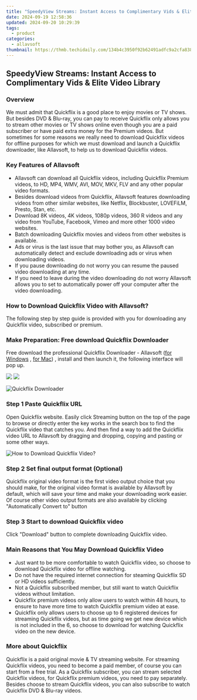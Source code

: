 ```yaml
---
title: "SpeedyView Streams: Instant Access to Complimentary Vids & Elite Video Library"
date: 2024-09-19 12:58:36
updated: 2024-09-20 10:29:39
tags:
  - product
categories:
  - allavsoft
thumbnail: https://thmb.techidaily.com/134b4c3950f92b62491adfc9a2cfa838e49057f0eead8f917808b4db67b3f9f1.jpg
---
```


## SpeedyView Streams: Instant Access to Complimentary Vids & Elite Video Library

### Overview

We must admit that Quickflix is a good place to enjoy movies or TV shows. But besides DVD & Blu-ray, you can pay to receive Quickflix only allows you to stream other movies or TV shows online even though you are a paid subscriber or have paid extra money for the Premium videos. But sometimes for some reasons we really need to download Quickflix videos for offline purposes for which we must download and launch a Quickflix downloader, like Allavsoft, to help us to download Quickflix videos.

### Key Features of Allavsoft

* Allavsoft can download all Quickflix videos, including Quickflix Premium videos, to HD, MP4, WMV, AVI, MOV, MKV, FLV and any other popular video formats.
* Besides download videos from Quickflix, Allavsoft features downloading videos from other similar websites, like Netflix, Blockbuster, LOVEFiLM, Presto, Stan, etc.
* Download 8K videos, 4K videos, 1080p videos, 360 R videos and any video from YouTube, Facebook, Vimeo and more other 1000 video websites.
* Batch downloading Quickflix movies and videos from other websites is available.
* Ads or virus is the last issue that may bother you, as Allavsoft can automatically detect and exclude downloading ads or virus when downloading videos.
* If you pause downloading do not worry you can resume the paused video downloading at any time.
* If you need to leave during the video downloading do not worry Allavsoft allows you to set to automatically power off your computer after the video downloading.

### How to Download Quickflix Video with Allavsoft?

The following step by step guide is provided with you for downloading any Quickflix video, subscribed or premium.

### Make Preparation: Free download Quickflix Downloader

Free download the professional Quickflix Downloader - Allavsoft ([for Windows](https://tools.techidaily.com/allavsoft/products/) , [for Mac](https://tools.techidaily.com/allavsoft/products/)) , install and then launch it, the following interface will pop up.

[![](https://www.allavsoft.com/how-to/../images/how-to/free-download-win.jpg)](https://tools.techidaily.com/allavsoft/products/) [![](https://www.allavsoft.com/how-to/../images/how-to/free-download-mac.jpg)](https://tools.techidaily.com/allavsoft/products/)

![Quickflix Downloader](https://www.allavsoft.com/how-to/../images/allavsoft/screen-shot-600.jpg)

### Step 1 Paste Quickflix URL

Open Quickflix website. Easily click Streaming button on the top of the page to browse or directly enter the key works in the search box to find the Quickflix video that catches you. And then find a way to add the Quickflix video URL to Allavsoft by dragging and dropping, copying and pasting or some other ways.

![How to Download Quickflix Video?](https://www.allavsoft.com/how-to/../images/how-to/download-rtmp-video/download-rtmp-video.jpg)

### Step 2 Set final output format (Optional)

Quickflix original video format is the first video output choice that you should make, for the original video format is available by Allavsoft by default, which will save your time and make your downloading work easier. Of course other video output formats are also available by clicking "Automatically Convert to" button

### Step 3 Start to download Quickflix video

Click "Download" button to complete downloading Quickflix video.

### Main Reasons that You May Download Quickflix Video

* Just want to be more comfortable to watch Quickflix video, so choose to download Quickflix video for offline watching.
* Do not have the required internet connection for steaming Quickflix SD or HD videos sufficiently.
* Not a Quickflix subscribed member, but still want to watch Quickflix videos without limitation.
* Quickflix premium videos only allow users to watch within 48 hours, to ensure to have more time to watch Quickflix premium video at ease.
* Quickflix only allows users to choose up to 6 registered devices for streaming Quickflix videos, but as time going we get new device which is not included in the 6, so choose to download for watching Quickflix video on the new device.

### More about Quickflix

Quickflix is a paid original movie & TV streaming website. For streaming Quickflix videos, you need to become a paid member, of course you can start from a free trial. As a Quickflix subscriber, you can stream selected Quickflix videos, for Quickflix premium videos, you need to pay separately. Besides choose to stream Quickflix videos, you can also subscribe to watch Quickflix DVD & Blu-ray videos.

<ins class="adsbygoogle"
     style="display:block"
     data-ad-format="autorelaxed"
     data-ad-client="ca-pub-7571918770474297"
     data-ad-slot="1223367746"></ins>



<ins class="adsbygoogle"
     style="display:block"
     data-ad-client="ca-pub-7571918770474297"
     data-ad-slot="8358498916"
     data-ad-format="auto"
     data-full-width-responsive="true"></ins>
